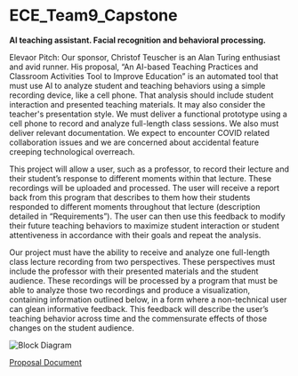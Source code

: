 # ECE_Team9_Capstone
**AI teaching assistant.  Facial recognition and behavioral processing.**

Elevaor Pitch:
Our sponsor, Christof Teuscher is an Alan Turing enthusiast and avid runner.  His proposal, “An AI-based Teaching Practices and Classroom Activities Tool to Improve Education” is an automated tool that must use AI to analyze student and teaching behaviors using a simple recording device, like a cell phone.  That analysis should include student interaction and presented teaching materials.  It may also consider the teacher's presentation style.  We must deliver a functional prototype using a cell phone to record and analyze full-length class sessions.  We also must deliver relevant documentation.  We expect to encounter COVID related collaboration issues and we are concerned about accidental feature creeping technological overreach.

This project will allow a user, such as a professor, to record their lecture and their student’s response to different moments within that lecture.  These recordings will be uploaded and processed. The user will receive a report back from this program that describes to them how their students responded to different moments throughout that lecture (description detailed in “Requirements”).  The user can then use this feedback to modify their future teaching behaviors to maximize student interaction or student attentiveness in accordance with their goals and repeat the analysis.

Our project must have the ability to receive and analyze one full-length class lecture recording from two perspectives.  These perspectives must include the professor with their presented materials and the student audience.  These recordings will be processed by a program that must be able to analyze those two recordings and produce a visualization, containing information outlined below, in a form where a non-technical user can glean informative feedback.  This feedback will describe the user’s teaching behavior across time and the commensurate effects of those changes on the student audience.

![Block Diagram](https://viewer.diagrams.net/?highlight=0000ff&edit=_blank&layers=1&nav=1&title=Team9_Block%20Diagram.drawio#R7V1Zc7I6GP41vfQbdvHSpdraaj21avWmgxCFigRZ6vLrTxBQwEjVgmKrnemQAEHyPjzvSryjy9NFzRB0uQEloN5RhLS4oyt3FMURJPrvdCzdDrZAux1jQ5HcLnLb0VZWwOskvF5bkYAZOtCCULUUPdwpQk0DohXqEwwDzsOHjaAavqoujMFOR1sU1N3eniJZstvLs8S2%2FwEoY9m%2FMkl4e6aCf7DXYcqCBOeBLvr%2Bji4bEFru1nRRBqozd%2F68PE%2Fq08Xs4%2Bm9xHwZi2aLYRgx5w5WPeaUzS0YQLNOHtqm%2FyvxmvJKNWeE%2BjrpzUoNLke5Q38Jqu3Nl3ev1tKfQAPamgScQYg7ujSXFQu0dUF09s4RYlCfbE1V1CLR5khR1TJUobE%2Blx6xzh%2FqNy0DTkBgD7f%2BOGdAzQr0ux%2FUf%2BA9e3PzBQwLLAIS9%2BagBuAUWMYSHeLt9QXvwZn3mvMtNvKM1ycHcMH5nYKHx%2FFm5O2cow1v2vEiqL%2F0u4sOmD32ZW1KmKv8pNrypBYWAaeiy5aGaGPsbHTRIwRRQ5g6060NTX09Qe5R6KKbA3fOLB90lCqYpjJSgHHQ0dEvAkfo67cMOAKmCfcMkSCmJAHwIxGLKZEHw1GK2OHD2NlwXAA8JIUDTwLYUZ4LIjPpGaBbM5af9rtkTYqHYKdoS8ovxQ55Tdi5KHhetaVcNfqVllx4HLRq9GAl548gHuJ4KBwPtzUU2pYtoYk302cRFvASg0MCTw3ptWZKCwlM%2FoJIKJasnFqR5Psx1TQb3UE%2B35B%2FCY2ciJ0TWORy2OHYC2JnyZefOg9Kmb4v3dOaNJ%2BZrYOw43c4pl5ICtzMhv6OnLl2HYroAJLRF9udES6qekhE16XJgKjdwcMXjEUAujfkg4Br0iFkRIeQh0qfT0v65IWkf4TYU%2Fk6u0xIUxcB4%2BWoiOWyBsYDnFmgSUUnqIBa4lrliOHpBQvFencMin%2Bs1%2Bo7e%2F4RfrOy8MyNdWMZaLSAoaD7AIbfp6F7CozlNPvBfduh1i1%2FrOPkZULbEEHMpHjRGkswxsD6nseBFAqn7Eo%2FIF0WI1y%2FzwCqYClf4SAMTuLeFVpQWT%2BPHrhoKgIuKgIa9769s4JRj%2BhAhfBAbGQcd152xlnjb3PXp0OS%2Fp4fHzXdtnb12X6uQM%2BnFUatoCpjzYE0goyDv5LzFCuioBa9HVNFkpzTSwZAzCYM10M5YNOdG19PBVu6YyvOWLYFXfZbD50We2wMF08u9C55cBh4RWGQGHcwRwmK%2BjuCYgvZEhSbKMmT%2BRDNk8fTfMJ0zRxI12Sm6JohIiCJuhuH0jUT8W9o8rx8ze2lgYPtRQJnL74CERqSoo2dwT1TVgiaskNjn2k5MuDUQRgmSBY2M38j%2B1BMGA%2BYcD3WxqTTop98ZgFi7oY%2Ffj8%2BOCpj%2BOATVE9B1RSvl7LhahC7uisu45VV3RXN9J2qu6jCeXWXryqTwB75C7AXlzG7YS9h7OECgX%2BF9%2FyylgD24hJuN%2BwljL0E435Xx3sY7MWl%2BG7YSxh7%2BwN8P%2FMH%2FMz7SEFn%2FyWLnoxGfv1s%2BaUCTuT%2B0OBNxKeFFMmsiRgXVExCxH6u%2Bs%2BJmCpkTcT7I3umLmiJi9gd9DeLmMtfTsT13Gq0HC7I1w%2FhtfmidtT2YBVTiXLwQ8ztyfWHE0FtFTE3OryoCepyFV%2By9N3TbsqC7mwi%2BQiqClQ4NoSpI9ZAmiG0L5B%2F%2BL5WYAH8inxccfZoRInYQhaJG3JsmrUDZEQDbOzBYNwOV4adRO3AGz%2BGZfjAikvjCb4M5uZEa54RPDoQJm6ct%2BUI7hfACHB7YJQvDInjfZ7DYUTTF4RRccKO2yrzJebq3dp%2Fr51mxcydD0aPjp4QREuB2i%2BAEC8CPISGPOu4eCnaouwFISRKpjqcrNgH2G18jhrCh9wjsRA6NZL2jwqVMWUsoBGXHAglEWK0fUYDGjvwODmgEc1UJRfQqAJYLoJS%2BatG9sgvy2zOF2IMgf3MTPZtJs2eDh2eIgRNunNMwWh2c20bI7FBw9kvQltza26q6P8b4ptM2tgGtIQ1FdMVjkqRrSIm96ZKLkhWJAblSaQ7W%2B9St9r46IxWgto1FZiTOy%2FJklX%2BJLKiMsZWceZlRtlq80bKT9mKiTp3ybEVFn77y89TYatr56ZUX6wluSg5sbvkVMCAOomAAP1oa8PPrsI%2BlGr1Ym1233iCyZJTlg2puEz3jZpSp6Yp4B47g0azL0l1Pve0sIrgNTVDqueSj%2B7GDq6Hezg21UAA%2B61hlBb1VEFH%2Byy8v720W9Yi127RzUYvC07cueyiuFKHUFo6Jl5yI58feHEY%2BKVmF7k1ps6NWBbaQFOtAdO8KiJi8ykSEbNjBB0YTkqCiay8Xn2Ai1y%2FDCqjyevbhzx7zoKHdiOiv0BEWPSlT0Sy65rZ%2BlWRUKrWEMscQEK4qvgkSKg%2FrecGeo94GI%2BfNbPTrxr0%2BOKeGHkeBoqrvLsyBmIjSw3QV8BAoFSRF3Wb7fDDwWttTEH%2BnToDA%2B3GsGc2MJ0H%2FQoMo7Q4KB%2Bt8MSsDoDzyJKIVJeLy%2FnLaiTMcnKHe1bp6mJSTyAzS5EHZWa7imkjgf0wG3vwghCCqbvLJq5zrHc7uVVASixwTN6d3GqBy9NCmlUeUa%2BcxVQIkTQGBGQSKOhI%2BnvZqI8HAyX%2F9K6WR73uR6KK6ARTOKSGtnZx8rmKmIxpUBHFPSkZUURRU5iNvhF8siKKvqOcnCLCQi8tRVRED6SzBioawMtauLHBDCqbYCoiTQM4morYFHkEiYdIyQAuw7ltFc3%2BtEM2Xt6UrxLTS5Z3jvHCbxRypRSCRVFaFPKGnks1QCBeZjPbDMKkWRaGRB2GzBkTCup49Pix0GnRmA%2B1mn0vmPb04h702aJ4cTnKG%2B%2BkzjtY8KXFO14u09SRY6JtfGWPhTLIPmmxzS5QMKUTadkrNdOy72vM4KW9%2BqhYz8zD8sm%2BWP7ydN6Ii6ldOW9wREK8sbGDk%2BcNLIpSt1c2MbhAxC2DvBGwWnKpmi3R9OMmE3COyD8jfxUlAIX8pz5pWOUPujnHv5R1DsdnT%2Bg%2FxZjLjYAuSkBY9KUf%2FA%2BG%2BgXRgE4xxN5F0sOMlMQXMSOFqhknP7qQJvnxe8B2jgJU7K%2FrXMhpO53DroCbdhb0jVLKwdwUIbl8etyEBccBS6evf5HrsN8z%2BBV%2BEJ3fI5IzvFKOlRFu6Y9jH%2BBtBIWg%2BbAxQtObI%2FaYI%2BvWz5acvTLbg%2BTyIQwwJ79JF6mCSTFogsVOWkvJHvVuim%2BSEFa4ACE7K5AEc0J8itxCRuCAc42ohFwj1Nz%2BLKCLp%2B1vK9L3%2FwM%3D)

[Proposal Document](https://docs.google.com/document/d/1YcNP2XVLgDVtbruc-ptutkXsHnPfJws35ECDuVT-Fk0/edit?usp=sharing)
